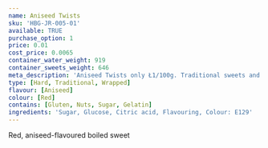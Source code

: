 ```yaml
---
name: Aniseed Twists
sku: 'HBG-JR-005-01'
available: TRUE
purchase_option: 1
price: 0.01
cost_price: 0.0065
container_water_weight: 919
container_sweets_weight: 646
meta_description: 'Aniseed Twists only Ł1/100g. Traditional sweets and more at Humbugs Confectionery Store. Specialists in satisfying your sweet tooth!'
type: [Hard, Traditional, Wrapped]
flavour: [Aniseed]
colour: [Red]
contains: [Gluten, Nuts, Sugar, Gelatin]
ingredients: 'Sugar, Glucose, Citric acid, Flavouring, Colour: E129'
---
```

Red, aniseed-flavoured boiled sweet